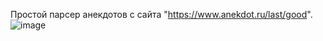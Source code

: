 Простой парсер анекдотов с сайта "https://www.anekdot.ru/last/good". 
![image](https://user-images.githubusercontent.com/86429636/208309345-94de0851-7db8-48be-ac55-164d2ce7d226.png)

